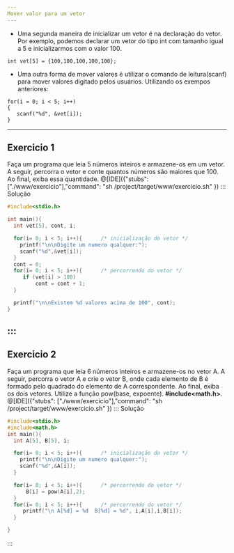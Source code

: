 ```yaml
---
Mover valor para um vetor
---
```

+ Uma segunda maneira de inicializar um vetor é na declaração do vetor. Por exemplo, podemos declarar um vetor do tipo int com tamanho igual a 5 e inicializarmos com o valor 100.
```
int vet[5] = {100,100,100,100,100};
```
+ Uma outra forma de mover valores é utilizar o comando de leitura(scanf) para mover valores digitado pelos usuários. Utilizando os exempos anteriores:
```
for(i = 0; i < 5; i++)
{
   scanf("%d", &vet[i]);
}
```
---
Exercicio 1
---
Faça um programa que leia 5 números inteiros e armazene-os em um vetor. A seguir, percorra o vetor e conte quantos números são maiores que 100. Ao final, exiba essa quantidade.
@[IDE]({"stubs": ["./www/exercicio"],"command": "sh /project/target/www/exercicio.sh"
})
::: Solução

``` C
#include<stdio.h>

int main(){
  int vet[5], cont, i;

  for(i= 0; i < 5; i++){      /* inicialização do vetor */
    printf("\n\nDigite um numero qualquer:");
    scanf("%d",&vet[i]);
  }
  cont = 0;
  for(i= 0; i < 5; i++){      /* percorrendo do vetor */
     if (vet[i] > 100)
         cont = cont + 1;
  }

  printf("\n\nExistem %d valores acima de 100", cont);
}

```
:::
---
Exercicio 2
---
Faça um programa que leia 6 números inteiros e armazene-os no vetor A. A seguir, percorra o vetor A e crie o vetor B, onde cada elemento de B é formado pelo quadrado do elemento de A correspondente. Ao final, exiba os dois vetores. Utilize a função pow(base, expoente). <b>#include<math.h></b>.
@[IDE]({"stubs": ["./www/exercicio"],"command": "sh /project/target/www/exercicio.sh"
})
::: Solução

``` C
#include<stdio.h>
#include<math.h>
int main(){
  int A[5], B[5], i;

  for(i= 0; i < 5; i++){      /* inicialização do vetor */
    printf("\n\nDigite um numero qualquer:");
    scanf("%d",&A[i]);
  }

  for(i= 0; i < 5; i++){      /* percorrendo do vetor */
      B[i] = pow(A[i],2);
  }
  for(i= 0; i < 5; i++){      /* percorrendo do vetor */
     printf("\n A[%d] = %d  B[%d] = %d", i,A[i],i,B[i]);
  }

}


```
:::
